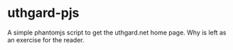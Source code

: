 # uthgard-pjs

A simple phantomjs script to get the uthgard.net home page.  Why is left as an exercise for the reader.
